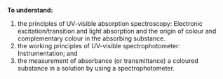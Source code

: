 **To understand:**

 1. the principles of UV-visible absorption spectroscopy: Electronic excitation/transition and light absorption and the origin of colour and complementary colour in the absorbing substance.
 2. the working principles of UV-visible spectrophotometer: Instrumentation; and
 3. the measurement of absorbance (or transmittance) a coloured substance in a solution by using a spectrophotometer.
